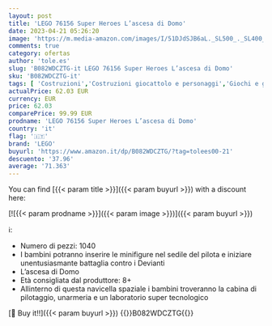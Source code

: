 ```yaml
---
layout: post
title: 'LEGO 76156 Super Heroes L’ascesa di Domo'
date: 2023-04-21 05:26:20
image: 'https://m.media-amazon.com/images/I/51DJdSJB6aL._SL500_._SL400_.jpg'
comments: true
category: ofertas
author: 'tole.es'
slug: 'B082WDCZTG-it LEGO 76156 Super Heroes L’ascesa di Domo'
sku: 'B082WDCZTG-it'
tags: [ 'Costruzioni','Costruzioni giocattolo e personaggi','Giochi e giocattoli','Personaggi giocattolo','lego','🇮🇹', ]
actualPrice: 62.03 EUR
currency: EUR
price: 62.03
comparePrice: 99.99 EUR
prodname: 'LEGO 76156 Super Heroes L’ascesa di Domo'
country: 'it'
flag: '🇮🇹'
brand: 'LEGO'
buyurl: 'https://www.amazon.it/dp/B082WDCZTG/?tag=tolees00-21'
descuento: '37.96'
average: '71.363'
---
```


You can find [{{< param title >}}]({{< param buyurl >}}) with a discount here:

[![{{< param prodname >}}]({{< param image >}})]({{< param buyurl >}})

ℹ️:

- Numero di pezzi: 1040
- I bambini potranno inserire le minifigure nel sedile del pilota e iniziare unentusiasmante battaglia contro i Devianti
- L’ascesa di Domo
- Età consigliata dal produttore: 8+
- Allinterno di questa navicella spaziale i bambini troveranno la cabina di pilotaggio, unarmeria e un laboratorio super tecnologico

[🛒 Buy it!!]({{< param buyurl >}})
{{<world>}}B082WDCZTG{{</world>}}
